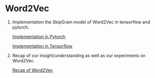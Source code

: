 # Word2Vec
<ol>
  <li>Implementation the SkipGram model of Word2Vec in tensorflow and pytorch.
    
[Implementation in Pytorch](https://github.com/sonqt/RedNLP/blob/main/Word2vec/implementations/Pytorch_Skip_Gram.ipynb)
  
[Implementation in Tensorflow](https://github.com/sonqt/RedNLP/blob/main/Word2vec/implementations/Tensorflow_Skip_Gram.ipynb)
    </li>
  <li>Recap of our insight/understanding as well as our experiments on Word2Vec.
    
  [Recap of Word2Vec](https://github.com/sonqt/RedNLP/blob/main/Word2vec/readings/Intutitive_Word2Vec.pdf)
  </li>
</ol>
